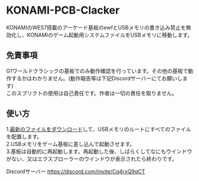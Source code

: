 # KONAMI-PCB-Clacker
KONAMIのWES7搭載のアーケード基板のewfとUSBメモリの書き込み禁止を無効化し、KONAMIのゲーム起動用システムファイルをUSBメモリに移動します。  

## 免責事項
G1ワールドクラシックの基板でのみ動作確認を行っています。その他の基板で動作するかはわかりません。(動作報告等は下記Discordサーバーにてお願いします)  
このスプリクトの使用は自己責任です。作者は一切の責任を取りません。  

## 使い方
1.[最新のファイルをダウンロード](https://github.com/MMX-Pentium/KONAMI-PCB-Clacker/releases)して、USBメモリのルートにすべてのファイルを配置します。  
2.USBメモリをゲーム基板に差し込んで起動させます。  
3.基板は自動的に再起動します。再起動した後、しばらくしてなにもウインドウがない、又はエクスプローラーのウインドウが表示されたら終わりです。  

Discordサーバー
https://discord.com/invite/Cq4rxQ9qCT

